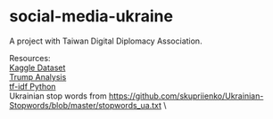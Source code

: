 # social-media-ukraine

A project with Taiwan Digital Diplomacy Association. 

Resources: \
[Kaggle Dataset](https://www.kaggle.com/datasets/bwandowando/ukraine-russian-crisis-twitter-dataset-1-2-m-rows/code?resource=download) \
[Trump Analysis](http://varianceexplained.org/r/trump-tweets/) \
[tf-idf Python](https://towardsdatascience.com/clustering-documents-with-python-97314ad6a78d) \
Ukrainian stop words from https://github.com/skupriienko/Ukrainian-Stopwords/blob/master/stopwords_ua.txt \
